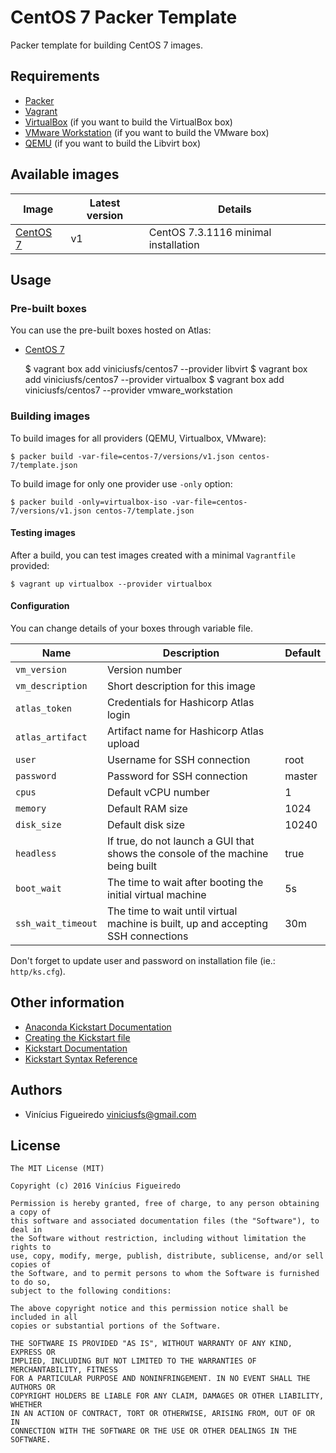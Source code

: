 # CentOS 7 Packer Template

Packer template for building CentOS 7 images.


## Requirements

  - [Packer](http://packer.io/)
  - [Vagrant](http://vagrantup.com/)
  - [VirtualBox](http://virtualbox.org/) (if you want to build the VirtualBox box)
  - [VMware Workstation](http://vmware.com/products/workstation.html) (if you want to build the VMware box)
  - [QEMU](http://qemu.org/) (if you want to build the Libvirt box)


## Available images

Image | Latest version | Details
------|----------------|--------
[CentOS 7](centos-7/README.md) | v1 | CentOS 7.3.1116 minimal installation


## Usage

### Pre-built boxes

You can use the pre-built boxes hosted on Atlas:

* [CentOS 7](https://atlas.hashicorp.com/viniciusfs/boxes/centos7)


    $ vagrant box add viniciusfs/centos7 --provider libvirt
    $ vagrant box add viniciusfs/centos7 --provider virtualbox
    $ vagrant box add viniciusfs/centos7 --provider vmware_workstation


### Building images

To build images for all providers (QEMU, Virtualbox, VMware):

    $ packer build -var-file=centos-7/versions/v1.json centos-7/template.json


To build image for only one provider use `-only` option:

    $ packer build -only=virtualbox-iso -var-file=centos-7/versions/v1.json centos-7/template.json


#### Testing images

After a build, you can test images created with a minimal `Vagrantfile` provided:

    $ vagrant up virtualbox --provider virtualbox


#### Configuration

You can change details of your boxes through variable file.

Name | Description | Default
-----|-------------|--------
`vm_version` | Version number |
`vm_description` | Short description for this image |
`atlas_token` | Credentials for Hashicorp Atlas login |
`atlas_artifact` | Artifact name for Hashicorp Atlas upload |
`user` | Username for SSH connection | root
`password` | Password for SSH connection | master
`cpus` | Default vCPU number | 1
`memory` | Default RAM size | 1024
`disk_size` | Default disk size | 10240
`headless` | If true, do not launch a GUI that shows the console of the machine being built | true
`boot_wait` | The time to wait after booting the initial virtual machine | 5s
`ssh_wait_timeout`| The time to wait until virtual machine is built, up and accepting SSH connections | 30m

Don't forget to update user and password on installation file (ie.: `http/ks.cfg`).


## Other information

* [Anaconda Kickstart Documentation](https://rhinstaller.github.io/anaconda/kickstart.html)
* [Creating the Kickstart file](https://access.redhat.com/documentation/en-US/Red_Hat_Enterprise_Linux/6/html/Installation_Guide/s1-kickstart2-file.html)
* [Kickstart Documentation](http://pykickstart.readthedocs.io/en/latest/kickstart-docs.html)
* [Kickstart Syntax Reference](https://access.redhat.com/documentation/en-US/Red_Hat_Enterprise_Linux/7/html/Installation_Guide/sect-kickstart-syntax.html)


## Authors

  - Vinícius Figueiredo <viniciusfs@gmail.com>


## License

    The MIT License (MIT)

    Copyright (c) 2016 Vinícius Figueiredo

    Permission is hereby granted, free of charge, to any person obtaining a copy of
    this software and associated documentation files (the "Software"), to deal in
    the Software without restriction, including without limitation the rights to
    use, copy, modify, merge, publish, distribute, sublicense, and/or sell copies of
    the Software, and to permit persons to whom the Software is furnished to do so,
    subject to the following conditions:

    The above copyright notice and this permission notice shall be included in all
    copies or substantial portions of the Software.

    THE SOFTWARE IS PROVIDED "AS IS", WITHOUT WARRANTY OF ANY KIND, EXPRESS OR
    IMPLIED, INCLUDING BUT NOT LIMITED TO THE WARRANTIES OF MERCHANTABILITY, FITNESS
    FOR A PARTICULAR PURPOSE AND NONINFRINGEMENT. IN NO EVENT SHALL THE AUTHORS OR
    COPYRIGHT HOLDERS BE LIABLE FOR ANY CLAIM, DAMAGES OR OTHER LIABILITY, WHETHER
    IN AN ACTION OF CONTRACT, TORT OR OTHERWISE, ARISING FROM, OUT OF OR IN
    CONNECTION WITH THE SOFTWARE OR THE USE OR OTHER DEALINGS IN THE SOFTWARE.
